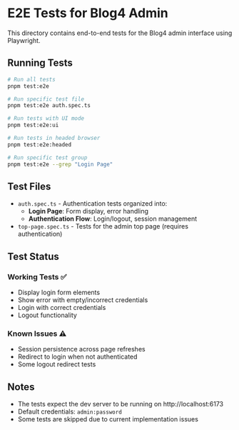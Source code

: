 # E2E Tests for Blog4 Admin

This directory contains end-to-end tests for the Blog4 admin interface using Playwright.

## Running Tests

```bash
# Run all tests
pnpm test:e2e

# Run specific test file
pnpm test:e2e auth.spec.ts

# Run tests with UI mode
pnpm test:e2e:ui

# Run tests in headed browser
pnpm test:e2e:headed

# Run specific test group
pnpm test:e2e --grep "Login Page"
```

## Test Files

- `auth.spec.ts` - Authentication tests organized into:
  - **Login Page**: Form display, error handling
  - **Authentication Flow**: Login/logout, session management
- `top-page.spec.ts` - Tests for the admin top page (requires authentication)

## Test Status

### Working Tests ✅
- Display login form elements
- Show error with empty/incorrect credentials
- Login with correct credentials
- Logout functionality

### Known Issues ⚠️
- Session persistence across page refreshes
- Redirect to login when not authenticated
- Some logout redirect tests

## Notes

- The tests expect the dev server to be running on http://localhost:6173
- Default credentials: `admin:password`
- Some tests are skipped due to current implementation issues